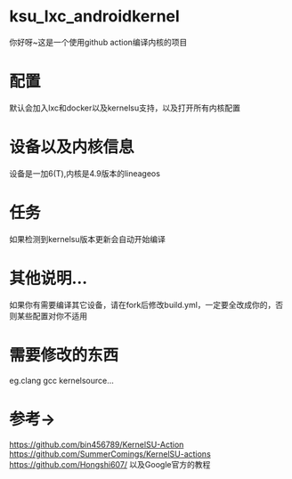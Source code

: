# ksu_lxc_androidkernel
你好呀~这是一个使用github action编译内核的项目
# 配置
默认会加入lxc和docker以及kernelsu支持，以及打开所有内核配置
# 设备以及内核信息
设备是一加6(T),内核是4.9版本的lineageos
# 任务
如果检测到kernelsu版本更新会自动开始编译
# 其他说明…
如果你有需要编译其它设备，请在fork后修改build.yml，一定要全改成你的，否则某些配置对你不适用
# 需要修改的东西
eg.clang gcc kernelsource…
# 参考→
https://github.com/bin456789/KernelSU-Action
https://github.com/SummerComings/KernelSU-actions
https://github.com/Hongshi607/
以及Google官方的教程

